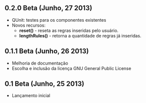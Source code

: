 ## 0.2.0 Beta (Junho, 27 2013)

- QUnit: testes para os componentes existentes
- Novos recursos:
	- **reset()** - reseta as regras inseridas pelo usuário.
	- **lengthRules()** - retorna a quantidade de regras já inseridas.


## 0.1.1 Beta (Junho, 26 2013)

- Melhoria de documentação
- Escolha e inclusão da licença GNU General Public License


## 0.1 Beta (Junho, 25 2013)

- Lançamento inicial